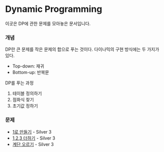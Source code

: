# Dynamic Programming

이곳은 DP에 관한 문제를 모아놓은 문서입니다.

### 개념

DP란 큰 문제를 작은 문제의 합으로 푸는 것이다. 다이나믹의 구현 방식에는 두 가지가 있다.

- Top-down: 재귀
- Bottom-up: 반복문

DP를 푸는 과정

1. 테이블 정의하기
2. 점화식 찾기
3. 초기값 정하기

### 문제

- [1로 만들기](./make1) - Silver 3
- [1,2,3 더하기](./plus123) - Silver 3
- [계단 오르기](./stairs) - Silver 3